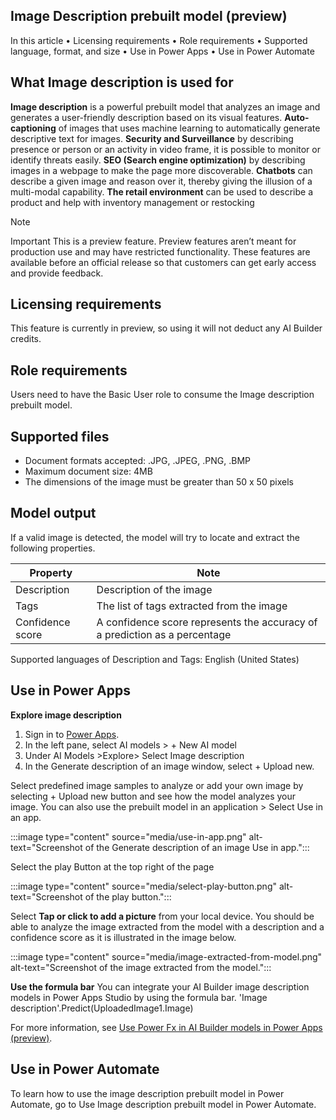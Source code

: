 

## Image Description prebuilt model (preview)

In this article
•	Licensing requirements
•	Role requirements
•	Supported language, format, and size
•	Use in Power Apps
•	Use in Power Automate


## What Image description is used for
**Image description** is a powerful prebuilt model that analyzes an image and generates a user-friendly description based on its visual features. 
**Auto-captioning** of images that uses machine learning to automatically generate descriptive text for images.
**Security and Surveillance** by describing presence or person or an activity in video frame, it is possible to monitor or identify threats easily.
**SEO (Search engine optimization)** by describing images in a webpage to make the page more discoverable.
**Chatbots** can describe a given image and reason over it, thereby giving the illusion of a multi-modal capability.
**The retail environment** can be used to describe a product and help with inventory management or restocking


> [!NOTE]
> Important
> This is a preview feature.
> Preview features aren’t meant for production use and may have restricted functionality. 
> These features are available before an official release so that customers can get early access and provide feedback.

## Licensing requirements
This feature is currently in preview, so using it will not deduct any AI Builder credits.

## Role requirements
Users need to have the Basic User role to consume the Image description prebuilt model.

## Supported files
- Document formats accepted: .JPG, .JPEG, .PNG, .BMP
- Maximum document size: 4MB
- The dimensions of the image must be greater than 50 x 50 pixels

## Model output
If a valid image is detected, the model will try to locate and extract the following properties.


|Property  |Note  |
|---------|---------|
|Description     |    Description of the image    |
|Tags     |   The list of tags extracted from the image      |
|Confidence score     |    A confidence score represents the accuracy of a prediction as a percentage     |

Supported languages of Description and Tags: English (United States)


## Use in Power Apps

**Explore image description**
1. Sign in to [Power Apps](https://make.powerapps.com).
1. In the left pane, select AI models > + New AI model
1. Under AI Models >Explore> Select Image description	
1. In the Generate description of an image window, select + Upload new.

Select predefined image samples to analyze or add your own image by selecting + Upload new button and see how the model analyzes your image.
You can also use the prebuilt model in an application > Select Use in an app.

:::image type="content" source="media/use-in-app.png" alt-text="Screenshot of the Generate description of an image Use in app.":::

Select the play Button at the top right of the page

:::image type="content" source="media/select-play-button.png" alt-text="Screenshot of the play button.":::


Select **Tap or click to add a picture** from your local device.
You should be able to analyze the image extracted from the model with a description and a confidence score as it is illustrated in the image below.


:::image type="content" source="media/image-extracted-from-model.png" alt-text="Screenshot of the image extracted from the model.":::


**Use the formula bar**
You can integrate your AI Builder image description models in Power Apps Studio by using the formula bar. 
'Image description'.Predict(UploadedImage1.Image)

For more information, see [Use Power Fx in AI Builder models in Power Apps (preview)]([https://make.powerapps.com](https://learn.microsoft.com/ai-builder/powerfx-in-powerapps)https://learn.microsoft.com/ai-builder/powerfx-in-powerapps).


## Use in Power Automate
To learn how to use the image description prebuilt model in Power Automate, go to Use Image description prebuilt model in Power Automate.
